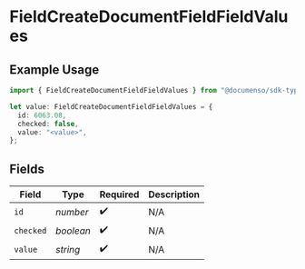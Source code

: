 # FieldCreateDocumentFieldFieldValues

## Example Usage

```typescript
import { FieldCreateDocumentFieldFieldValues } from "@documenso/sdk-typescript/models/operations";

let value: FieldCreateDocumentFieldFieldValues = {
  id: 6063.08,
  checked: false,
  value: "<value>",
};
```

## Fields

| Field              | Type               | Required           | Description        |
| ------------------ | ------------------ | ------------------ | ------------------ |
| `id`               | *number*           | :heavy_check_mark: | N/A                |
| `checked`          | *boolean*          | :heavy_check_mark: | N/A                |
| `value`            | *string*           | :heavy_check_mark: | N/A                |